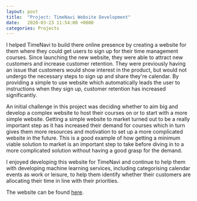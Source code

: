 ```yaml
---
layout: post
title:  "Project: TimeNavi Website Development"
date:   2020-03-23 11:54:00 +0000
categories: Projects
---
```


I helped TimeNavi to build there online presence by creating a website for them where they could get users to sign up for their time management courses. Since launching the new website, they were able to attract new customers and increase customer retention. They were previously having an issue that customers would show interest in the product, but would not undergo the necessary steps to sign up and share they're calendar. By providing a simple to use website which automatically leads the user to instructions when they sign up, customer retention has increased significantly.

An initial challenge in this project was deciding whether to aim big and develop a complex website to host their courses on or to start with a more simple website. Getting a simple website to market turned out to be a really important step as it has increased their demand for courses which in turn gives them more resources and motivation to set up a more complicated website in the future. This is a good example of how getting a minimum viable solution to market is an important step to take before diving in to a more complicated solution without having a good grasp for the demand.

I enjoyed developing this website for TimeNavi and continue to help them with developing machine learning services, including categorising calendar events as work or leisure, to help them identify whether their customers are allocating their time in line with their priorities.

The website can be found [here][timenavi].

[timenavi]: http://timenavi.eu
